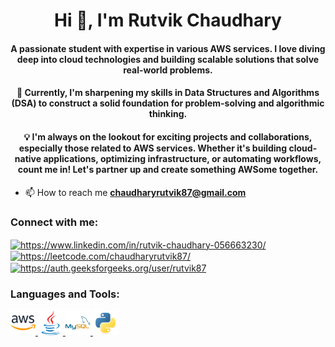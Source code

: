 <h1 align="center">Hi 👋, I'm Rutvik Chaudhary</h1>
<h4 align="center">A passionate student with expertise in various AWS services. I love diving deep into cloud technologies and building scalable solutions that solve real-world problems.</h4> 
<h4 align="center"> 🌟 Currently, I'm sharpening my skills in Data Structures and Algorithms (DSA) to construct a solid foundation for problem-solving and algorithmic thinking.</h4> 
<h4 align="center">💡 I'm always on the lookout for exciting projects and collaborations, especially those related to AWS services. Whether it's building cloud-native applications, optimizing infrastructure, or automating workflows, count me in! Let's partner up and create something AWSome together.</h4>

- 📫 How to reach me **chaudharyrutvik87@gmail.com**



<h3 align="left">Connect with me:</h3>
<p align="left">
<a href="https://linkedin.com/in/rutvik-chaudhary-056663230/" target="blank"><img align="center" src="https://raw.githubusercontent.com/rahuldkjain/github-profile-readme-generator/master/src/images/icons/Social/linked-in-alt.svg" alt="https://www.linkedin.com/in/rutvik-chaudhary-056663230/" height="30" width="40" /></a>
<a href="https://www.leetcode.com/chaudharyrutvik87/" target="blank"><img align="center" src="https://raw.githubusercontent.com/rahuldkjain/github-profile-readme-generator/master/src/images/icons/Social/leet-code.svg" alt="https://leetcode.com/chaudharyrutvik87/" height="30" width="40" /></a>
<a href="https://auth.geeksforgeeks.org/user/rutvik87" target="blank"><img align="center" src="https://raw.githubusercontent.com/rahuldkjain/github-profile-readme-generator/master/src/images/icons/Social/geeks-for-geeks.svg" alt="https://auth.geeksforgeeks.org/user/rutvik87" height="30" width="40" /></a>
</p>

<h3 align="left">Languages and Tools:</h3>
<p align="left"> <a href="https://aws.amazon.com" target="_blank" rel="noreferrer"> <img src="https://raw.githubusercontent.com/devicons/devicon/master/icons/amazonwebservices/amazonwebservices-original-wordmark.svg" alt="aws" width="40" height="40"/> </a> <a href="https://www.java.com" target="_blank" rel="noreferrer"> <img src="https://raw.githubusercontent.com/devicons/devicon/master/icons/java/java-original.svg" alt="java" width="40" height="40"/> </a> <a href="https://www.mysql.com/" target="_blank" rel="noreferrer"> <img src="https://raw.githubusercontent.com/devicons/devicon/master/icons/mysql/mysql-original-wordmark.svg" alt="mysql" width="40" height="40"/> </a> <a href="https://www.python.org" target="_blank" rel="noreferrer"> <img src="https://raw.githubusercontent.com/devicons/devicon/master/icons/python/python-original.svg" alt="python" width="40" height="40"/> </a> </p>
